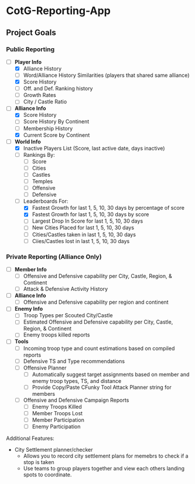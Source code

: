 # CotG-Reporting-App

## Project Goals
### Public Reporting
- [ ] **Player Info**
  - [x] Alliance History
  - [ ] Word/Alliance History Similarities (players that shared same alliance)
  - [x] Score History
  - [ ] Off. and Def. Ranking history  
  - [ ] Growth Rates
  - [ ] City / Castle Ratio
- [ ] **Alliance Info**
  - [x] Score History
  - [ ] Score History By Continent
  - [ ] Membership History
  - [x] Current Score by Continent
- [ ] **World Info**
  - [x] Inactive Players List (Score, last active date, days inactive)
  - [ ] Rankings By:
    - [ ] Score
    - [ ] Cities
    - [ ] Castles
    - [ ] Temples
    - [ ] Offensive
    - [ ] Defensive
  - [ ] Leaderboards For:
    - [x] Fastest Growth for last 1, 5, 10, 30 days by percentage of score
    - [x] Fastest Growth for last 1, 5, 10, 30 days by score
    - [ ] Largest Drop In Score for last 1, 5, 10, 30 days
    - [ ] New Cities Placed for last 1, 5, 10, 30 days
    - [ ] Cities/Castles taken in last 1, 5, 10, 30 days
    - [ ] Ciies/Castles lost in last 1, 5, 10, 30 days
    
### Private Reporting (Alliance Only)
- [ ] **Member Info**
  - [ ] Offensive and Defensive capability per City, Castle, Region, & Continent
  - [ ] Attack & Defensive Activity History
- [ ] **Alliance Info**
  - [ ] Offensive and Defensive capability per region and continent
- [ ] **Enemy Info**
  - [ ] Troop Types per Scouted City/Castle
  - [ ] Estimated Offensive and Defensive capability per City, Castle, Region, & Continent
  - [ ] Enemy troops killed reports
- [ ] **Tools**
  - [ ] Incoming troop type and count estimations based on compiled reports
  - [ ] Defensive TS and Type recommendations
  - [ ] Offensive Planner
    - [ ] Automatically suggest target assignments based on member and enemy troop types, TS, and distance
    - [ ] Provide Copy/Paste CFunky Tool Attack Planner string for members
  - [ ] Offensive and Defensive Campaign Reports
    - [ ] Enemy Troops Killed
    - [ ] Member Troops Lost
    - [ ] Member Participation
    - [ ] Enemy Participation
    
Additional Features:
- City Settlement planner/checker
  - Allows you to record city settlement plans for memebrs to check if a stop is taken
  - Use teams to group players together and view each others landing spots to coordinate.
